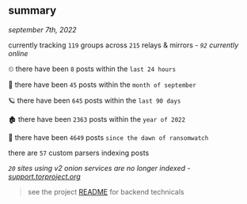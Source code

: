 
## summary
_september 7th, 2022_

currently tracking `119` groups across `215` relays & mirrors - _`92` currently online_

⏲ there have been `8` posts within the `last 24 hours`

🦈 there have been `45` posts within the `month of september`

🪐 there have been `645` posts within the `last 90 days`

🏚 there have been `2363` posts within the `year of 2022`

🦕 there have been `4649` posts `since the dawn of ransomwatch`

there are `57` custom parsers indexing posts

_`20` sites using v2 onion services are no longer indexed - [support.torproject.org](https://support.torproject.org/onionservices/v2-deprecation/)_

> see the project [README](https://github.com/joshhighet/ransomwatch#ransomwatch--) for backend technicals

